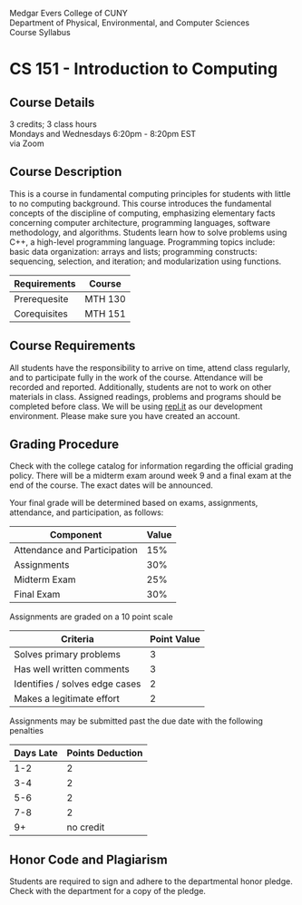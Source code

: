Medgar Evers College of CUNY  
Department of Physical, Environmental, and Computer Sciences  
Course Syllabus

# CS 151 - Introduction to Computing

## Course Details
 3 credits; 3 class hours  
Mondays and Wednesdays 6:20pm - 8:20pm EST  
via Zoom

## Course Description
This is a course in fundamental computing principles for students with little to no computing background. This
course introduces the fundamental concepts of the discipline of computing, emphasizing elementary facts
concerning computer architecture, programming languages, software methodology, and algorithms. Students
learn how to solve problems using C++, a high-level programming language. Programming topics include: basic data
organization: arrays and lists; programming constructs: sequencing, selection, and iteration; and
modularization using functions.

| Requirements | Course |
| --- | --- |
| Prerequesite | MTH 130 |
| Corequisites | MTH 151 |

## Course Requirements
All students have the responsibility to arrive on time, attend class regularly, and to participate fully in the work of
the course. Attendance will be recorded and reported. Additionally, students are not to work on other materials in
class. Assigned readings, problems and programs should be completed before class. We will be using [repl.it](https://replit.com/) as our development environment. Please make sure you have created an account.

## Grading Procedure
Check with the college catalog for information regarding the official grading policy. There will be a midterm exam around week 9 and a final exam at the end of the course. The exact dates will be
announced.

Your final grade will be determined based on exams, assignments, attendance, and participation, as follows:

| Component | Value |
| --- | --- |
| Attendance and Participation | 15% |
| Assignments | 30% |
| Midterm Exam | 25% |
| Final Exam | 30% |

Assignments are graded on a 10 point scale

| Criteria | Point Value |
| --- | --- |
| Solves primary problems | 3 |
| Has well written comments | 3 |
| Identifies / solves edge cases | 2 |
| Makes a legitimate effort | 2 |

Assignments may be submitted past the due date with the following penalties

| Days Late | Points Deduction |
| --- | --- |
| 1-2 | 2 |
| 3-4 | 2 |
| 5-6 | 2 |
| 7-8 | 2 |
| 9+ | no credit |

## Honor Code and Plagiarism

Students are required to sign and adhere to the departmental honor pledge. Check with the department for a
copy of the pledge.
